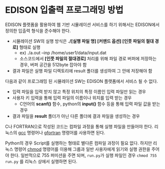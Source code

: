 # EDISON 입출력 프로그래밍 방법

EDISON 플랫폼을 활용하여 웹 기반 시뮬레이션 서비스를 하기 위해서는 EDISON에서 정의한 입출력 형식을 준수해야 한다. 
- 시뮬레이션 SW의 실행 방식은 **./[실행 파일 명] [커맨드 옵션] [인풋 파일의 절대 경로]** 형태로 실행 
  -  ex) ./a.out –inp /home/user1/data/input.dat
  - 소스코드에서 **[인풋 파일의 절대경로]** 처리를 위해 파일 경로 버퍼에 저장하는 경우, 버퍼 공간을 512byte 잡아야 함
- 결과 파일은 실행 파일 디렉토리에 result 폴더를 생성하여 그 안에 저장해야 함

다음과 같이 프로그래밍 된 시뮬레이션 SW는 EDISON 플랫폼에서 서비스 될 수 없다.
 - 입력 파일을 입력 받지 않고 특정 위치의 특정 이름인 입력 파일만 읽는 경우
 - 사용자 키 입력을 통해 입력 파일의 이름이나 위치를 입력 받는 경우
   - C언어의 **scanf()** 함수, python의 **input()** 함수 등을 통해 입력 파일 값을 받는 경우 
 - 결과 파일을 **result** 폴더가 아닌 다른 폴더에 결과 파일을 생성하는 경우




C나 FORTRAN으로 작성된 코드는 컴파일 과정을 통해 실행 파일을 만들어야 한다. 리눅스의 [gcc](http://ibabo.tistory.com/87) 명령어나 [gfortran](https://gcc.gnu.org/wiki/GFortranUsage) 명령어를 사용하면 된다. 

Python의 경우 Script를 실행하는 형태로 별다른 컴파일 과정이 필요 없다. 하지만 리눅스 명령어 [chmod](https://ko.wikipedia.org/wiki/Chmod) 명령어를 이용해 그룹과 일반 사용자에게 읽기와 실행 권한을 주어야 한다. 일반적으로 755 퍼미션을 주면 되며, ```run.py```가 실행 파일인 경우 ```chmod 755 run.py``` 를 리눅스 상에서 실행하면 된다.

